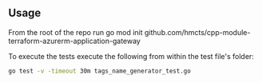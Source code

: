 ## Usage

From the root of the repo run
go mod init github.com/hmcts/cpp-module-terraform-azurerm-application-gateway

To execute the tests execute the following from within the test file's folder:

```bash
go test -v -timeout 30m tags_name_generator_test.go
```
